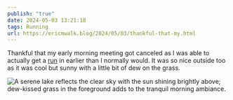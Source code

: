 ```yaml
---
publish: "true"
date: 2024-05-03 13:21:18
tags: Running
url: https://ericmwalk.blog/2024/05/03/thankful-that-my.html
---
```



Thankful that my early morning meeting got canceled as I was able to actually get a [run](https://www.strava.com/activities/11322267297) in earlier than I normally would. It was so nice outside too as it was cool but sunny with a little bit of dew on the grass.

![A serene lake reflects the clear sky with the sun shining brightly above; dew-kissed grass in the foreground adds to the tranquil morning ambiance.](https://ericmwalk.blog/uploads/2024/img-8809.jpeg)